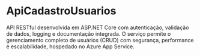 # ApiCadastroUsuarios
API RESTful desenvolvida em ASP.NET Core com autenticação, validação de dados, logging e documentação integrada. O serviço permite o gerenciamento completo de usuários (CRUD) com segurança, performance e escalabilidade, hospedado no Azure App Service.
